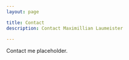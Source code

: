 ```yaml
---
layout: page

title: Contact
description: Contact Maximillian Laumeister
   
---
```


Contact me placeholder.
